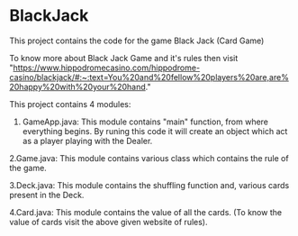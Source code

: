 # BlackJack
This project contains the code for the game Black Jack (Card Game)

To know more about Black Jack Game and it's rules then visit "https://www.hippodromecasino.com/hippodrome-casino/blackjack/#:~:text=You%20and%20fellow%20players%20are,are%20happy%20with%20your%20hand."

This project contains 4 modules:

1. GameApp.java: This module contains "main" function, from where everything begins. By runing this code it will create an object which act as a player playing with the Dealer.

2.Game.java: This module contains various class which contains the rule of the game.

3.Deck.java: This module contains the shuffling function and, various cards present in the Deck.

4.Card.java: This module contains the value of all the cards. (To know the value of cards visit the above given website of rules).
